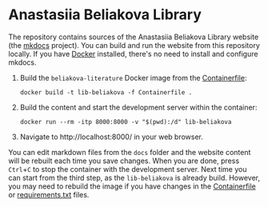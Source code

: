 # Anastasiia Beliakova Library

The repository contains sources of the Anastasiia Beliakova Library website (the [mkdocs](https://www.mkdocs.org/) project). You can build and run the website from this repository locally. If you have [Docker](https://www.docker.com/) installed, there's no need to install and configure mkdocs.

1. Build the `beliakova-literature` Docker image from the [Containerfile](./Containerfile):

   ```cli
   docker build -t lib-beliakova -f Containerfile .
   ```

2. Build the content and start the development server within the container:

   ```cli
   docker run --rm -itp 8000:8000 -v "$(pwd):/d" lib-beliakova
   ```

3. Navigate to http://localhost:8000/ in your web browser.

You can edit markdown files from the `docs` folder and the website content will be rebuilt each time you save changes. When you are done, press `Ctrl`+`C` to stop the container with the development server. Next time  you can start from the third step, as the `lib-beliakova` is already build. However, you may need to rebuild the image if you have changes in the [Containerfile](./Containerfile) or [requirements.txt](./requirements.txt) files.
